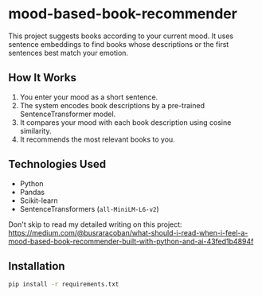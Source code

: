 # mood-based-book-recommender

This project suggests books according to your current mood. It uses sentence embeddings to find books whose descriptions or the first sentences best match your emotion.

## How It Works

1. You enter your mood as a short sentence.
2. The system encodes book descriptions by a pre-trained SentenceTransformer model.
3. It compares your mood with each book description using cosine similarity.
4. It recommends the most relevant books to you.

## Technologies Used

- Python
- Pandas
- Scikit-learn
- SentenceTransformers (`all-MiniLM-L6-v2`)

Don't skip to read my detailed writing on this project: https://medium.com/@busraracoban/what-should-i-read-when-i-feel-a-mood-based-book-recommender-built-with-python-and-ai-43fed1b4894f 

## Installation

```bash
pip install -r requirements.txt
